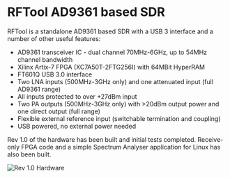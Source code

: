 # RFTool AD9361 based SDR
RFTool is a standalone AD9361 based SDR with a USB 3 interface and a number of other useful features:

 - AD9361 transceiver IC - dual channel 70MHz-6GHz, up to 54MHz channel bandwidth
 - Xilinx Artix-7 FPGA (XC7A50T-2FTG256I) with 64MBit HyperRAM
 - FT601Q USB 3.0 interface
 - Two LNA inputs (500MHz-3GHz only) and one attenuated input (full AD9361 range)
 - All inputs protected to over +27dBm input
 - Two PA outputs (500MHz-3GHz only) with >20dBm output power and one direct output (full range)
 - Flexible external reference input (switchable termination and coupling)
 - USB powered, no external power needed

Rev 1.0 of the hardware has been built and initial tests completed. Receive-only
FPGA code and a simple Spectrum Analyser application for Linux has also been built.

![Rev 1.0 Hardware](http://ds0.me/sdr/hardware_tiny.jpg)
